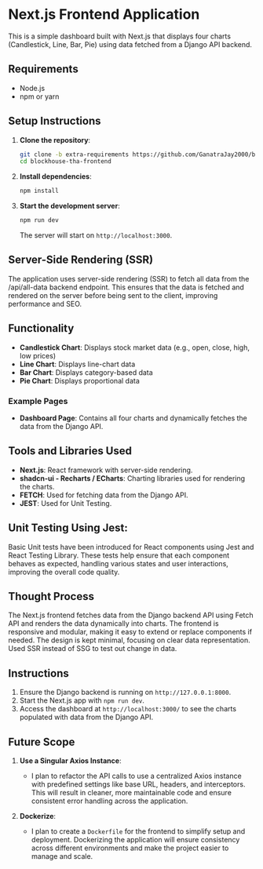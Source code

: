 # Next.js Frontend Application

This is a simple dashboard built with Next.js that displays four charts (Candlestick, Line, Bar, Pie) using data fetched from a Django API backend.

## Requirements

- Node.js
- npm or yarn

## Setup Instructions

1. **Clone the repository**:

   ```bash
   git clone -b extra-requirements https://github.com/GanatraJay2000/blockhouse-tha-frontend.git
   cd blockhouse-tha-frontend
   ```

2. **Install dependencies**:

   ```bash
   npm install
   ```

3. **Start the development server**:

   ```bash
   npm run dev
   ```

   The server will start on `http://localhost:3000`.

## Server-Side Rendering (SSR)

The application uses server-side rendering (SSR) to fetch all data from the /api/all-data backend endpoint. This ensures that the data is fetched and rendered on the server before being sent to the client, improving performance and SEO.

## Functionality

- **Candlestick Chart**: Displays stock market data (e.g., open, close, high, low prices)
- **Line Chart**: Displays line-chart data
- **Bar Chart**: Displays category-based data
- **Pie Chart**: Displays proportional data

### Example Pages

- **Dashboard Page**: Contains all four charts and dynamically fetches the data from the Django API.

## Tools and Libraries Used

- **Next.js**: React framework with server-side rendering.
- **shadcn-ui - Recharts / ECharts**: Charting libraries used for rendering the charts.
- **FETCH**: Used for fetching data from the Django API.
- **JEST**: Used for Unit Testing.

## Unit Testing Using Jest:

Basic Unit tests have been introduced for React components using Jest and React Testing Library. These tests help ensure that each component behaves as expected, handling various states and user interactions, improving the overall code quality.

## Thought Process

The Next.js frontend fetches data from the Django backend API using Fetch API and renders the data dynamically into charts. The frontend is responsive and modular, making it easy to extend or replace components if needed. The design is kept minimal, focusing on clear data representation. Used SSR instead of SSG to test out change in data.

## Instructions

1. Ensure the Django backend is running on `http://127.0.0.1:8000`.
2. Start the Next.js app with `npm run dev`.
3. Access the dashboard at `http://localhost:3000/` to see the charts populated with data from the Django API.

## Future Scope

1. **Use a Singular Axios Instance**:

   - I plan to refactor the API calls to use a centralized Axios instance with predefined settings like base URL, headers, and interceptors. This will result in cleaner, more maintainable code and ensure consistent error handling across the application.

2. **Dockerize**:

   - I plan to create a `Dockerfile` for the frontend to simplify setup and deployment. Dockerizing the application will ensure consistency across different environments and make the project easier to manage and scale.
